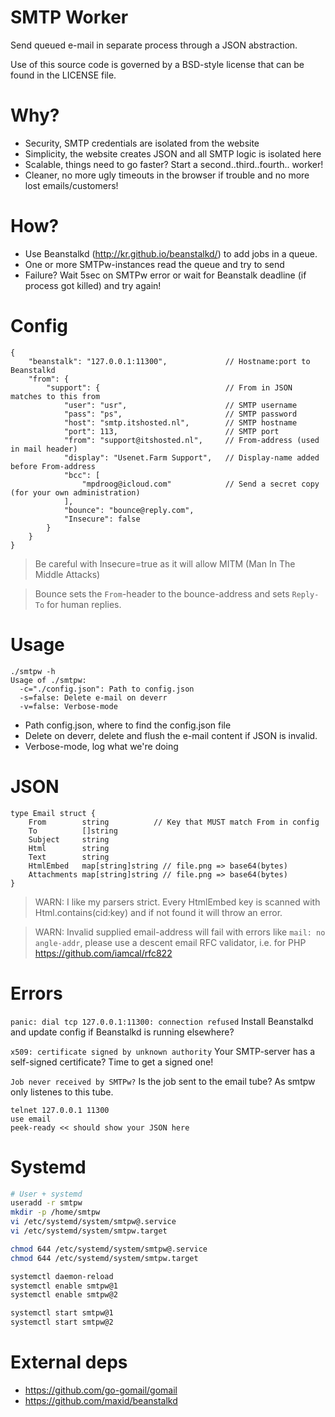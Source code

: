 SMTP Worker
=============
Send queued e-mail in separate process through
a JSON abstraction.

Use of this source code is governed by a BSD-style
license that can be found in the LICENSE file.

Why?
=============
* Security, SMTP credentials are isolated from the website
* Simplicity, the website creates JSON and all SMTP logic is isolated here
* Scalable, things need to go faster? Start a second..third..fourth.. worker!
* Cleaner, no more ugly timeouts in the browser if trouble and no more lost emails/customers!

How?
=============
* Use Beanstalkd (http://kr.github.io/beanstalkd/) to add jobs in a queue.
* One or more SMTPw-instances read the queue and try to send
* Failure? Wait 5sec on SMTPw error or wait for Beanstalk deadline (if process got killed) and try again!

Config
=============
```
{
	"beanstalk": "127.0.0.1:11300",             // Hostname:port to Beanstalkd
	"from": {
		"support": {                            // From in JSON matches to this from
			"user": "usr",                      // SMTP username
			"pass": "ps",                       // SMTP password
			"host": "smtp.itshosted.nl",        // SMTP hostname
			"port": 113,                        // SMTP port
			"from": "support@itshosted.nl",     // From-address (used in mail header)
			"display": "Usenet.Farm Support",   // Display-name added before From-address
			"bcc": [
				"mpdroog@icloud.com"            // Send a secret copy (for your own administration)
			],
			"bounce": "bounce@reply.com",
			"Insecure": false
		}
	}
}
```

> Be careful with Insecure=true as it will allow MITM (Man In The Middle Attacks)

> Bounce sets the `From`-header to the bounce-address and
> sets `Reply-To` for human replies.

Usage
=============
```
./smtpw -h
Usage of ./smtpw:
  -c="./config.json": Path to config.json
  -s=false: Delete e-mail on deverr
  -v=false: Verbose-mode
```

* Path config.json, where to find the config.json file
* Delete on deverr, delete and flush the e-mail content if
 JSON is invalid.
* Verbose-mode, log what we're doing

JSON
=============
```
type Email struct {
	From        string          // Key that MUST match From in config
	To          []string
	Subject     string
	Html        string
	Text        string
	HtmlEmbed   map[string]string // file.png => base64(bytes)
	Attachments map[string]string // file.png => base64(bytes)
}
```

> WARN: I like my parsers strict. Every HtmlEmbed key is scanned with
> Html.contains(cid:key) and if not found it will throw an error.

> WARN: Invalid supplied email-address will fail with errors like
> `mail: no angle-addr`, please use a descent email RFC validator, i.e. for PHP https://github.com/iamcal/rfc822

Errors
=============
`panic: dial tcp 127.0.0.1:11300: connection refused`
Install Beanstalkd and update config if Beanstalkd is running elsewhere?

`x509: certificate signed by unknown authority`
Your SMTP-server has a self-signed certificate? Time to get
a signed one!

`Job never received by SMTPw?`
Is the job sent to the email tube? As smtpw only listenes to this tube.

```
telnet 127.0.0.1 11300
use email
peek-ready << should show your JSON here
```

Systemd
=============
```bash
# User + systemd
useradd -r smtpw
mkdir -p /home/smtpw
vi /etc/systemd/system/smtpw@.service
vi /etc/systemd/system/smtpw.target

chmod 644 /etc/systemd/system/smtpw@.service
chmod 644 /etc/systemd/system/smtpw.target

systemctl daemon-reload
systemctl enable smtpw@1
systemctl enable smtpw@2

systemctl start smtpw@1
systemctl start smtpw@2
```

External deps
=============
* https://github.com/go-gomail/gomail
* https://github.com/maxid/beanstalkd
